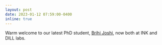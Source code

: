```yaml
---
layout: post
date: 2023-01-12 07:59:00-0400
inline: true
---
```


Warm welcome to our latest PhD student, [Brihi Joshi](https://brihijoshi.github.io/), now both at INK and DILL labs.
